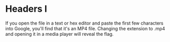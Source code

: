 # Headers I

If you open the file in a text or hex editor and paste the first few characters into Google, you'll find that it's an MP4 file. Changing the extension to .mp4 and opening it in a media player will reveal the flag.